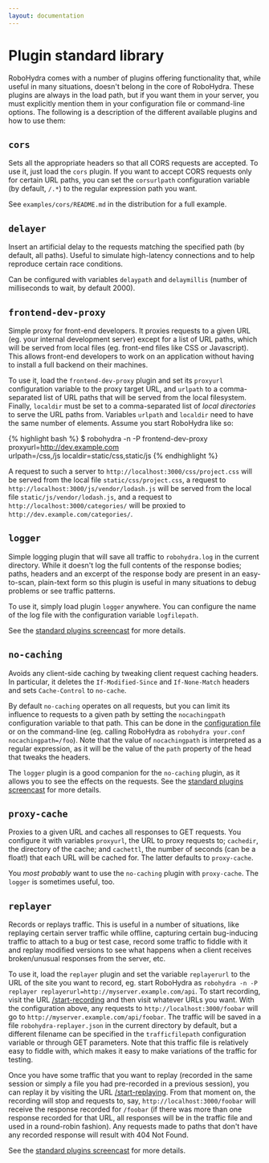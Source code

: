 ```yaml
---
layout: documentation
---
```

Plugin standard library
=======================

RoboHydra comes with a number of plugins offering functionality that,
while useful in many situations, doesn't belong in the core of
RoboHydra. These plugins are always in the load path, but if you want
them in your server, you must explicitly mention them in your
configuration file or command-line options. The following is a
description of the different available plugins and how to use them:

`cors`
------

Sets all the appropriate headers so that all CORS requests are
accepted. To use it, just load the `cors` plugin. If you want to
accept CORS requests only for certain URL paths, you can set the
`corsurlpath` configuration variable (by default, `/.*`) to the
regular expression path you want.

See `examples/cors/README.md` in the distribution for a full example.


`delayer`
---------

Insert an artificial delay to the requests matching the specified path
(by default, all paths). Useful to simulate high-latency connections
and to help reproduce certain race conditions.

Can be configured with variables `delaypath` and `delaymillis` (number
of milliseconds to wait, by default 2000).


`frontend-dev-proxy`
--------------------

Simple proxy for front-end developers. It proxies requests to a given
URL (eg. your internal development server) except for a list of URL
paths, which will be served from local files (eg. front-end files like
CSS or Javascript). This allows front-end developers to work on an
application without having to install a full backend on their
machines.

To use it, load the `frontend-dev-proxy` plugin and set its `proxyurl`
configuration variable to the proxy target URL, and `urlpath` to a
comma-separated list of URL paths that will be served from the local
filesystem. Finally, `localdir` must be set to a comma-separated list
of _local directories_ to serve the URL paths from. Variables
`urlpath` and `localdir` need to have the same number of
elements. Assume you start RoboHydra like so:

{% highlight bash %}
$ robohydra -n -P frontend-dev-proxy proxyurl=http://dev.example.com \
                       urlpath=/css,/js localdir=static/css,static/js
{% endhighlight %}

A request to such a server to `http://localhost:3000/css/project.css`
will be served from the local file `static/css/project.css`, a request
to `http://localhost:3000/js/vendor/lodash.js` will be served from the
local file `static/js/vendor/lodash.js`, and a request to
`http://localhost:3000/categories/` will be proxied to
`http://dev.example.com/categories/`.


`logger`
--------

Simple logging plugin that will save all traffic to `robohydra.log` in
the current directory. While it doesn't log the full contents of the
response bodies; paths, headers and an excerpt of the response body
are present in an easy-to-scan, plain-text form so this plugin is
useful in many situations to debug problems or see traffic patterns.

To use it, simply load plugin `logger` anywhere. You can configure the
name of the log file with the configuration variable `logfilepath`.

See the [standard plugins
screencast](http://www.youtube.com/watch?v=tuEOSoi0RFM#t=7m30s) for
more details.


`no-caching`
------------

Avoids any client-side caching by tweaking client request caching
headers. In particular, it deletes the `If-Modified-Since` and
`If-None-Match` headers and sets `Cache-Control` to `no-cache`.

By default `no-caching` operates on all requests, but you can limit
its influence to requests to a given path by setting the
`nocachingpath` configuration variable to that path. This can be done
in the [configuration file](../configuration/) or on the command-line
(eg. calling RoboHydra as `robohydra your.conf
nocachingpath=/foo`). Note that the value of `nocachingpath` is
interpreted as a regular expression, as it will be the value of the
`path` property of the head that tweaks the headers.

The `logger` plugin is a good companion for the `no-caching` plugin,
as it allows you to see the effects on the requests.  See the
[standard plugins
screencast](http://www.youtube.com/watch?v=tuEOSoi0RFM#t=7m30s) for
more details.


`proxy-cache`
-------------

Proxies to a given URL and caches all responses to GET requests. You
configure it with variables `proxyurl`, the URL to proxy requests to;
`cachedir`, the directory of the cache; and `cachettl`, the number of
seconds (can be a float!) that each URL will be cached for. The latter
defaults to `proxy-cache`.

You _most probably_ want to use the `no-caching` plugin with
`proxy-cache`. The `logger` is sometimes useful, too.


`replayer`
----------

Records or replays traffic. This is useful in a number of situations,
like replaying certain server traffic while offline, capturing certain
bug-inducing traffic to attach to a bug or test case, record some
traffic to fiddle with it and replay modified versions to see what
happens when a client receives broken/unusual responses from the
server, etc.

To use it, load the `replayer` plugin and set the variable
`replayerurl` to the URL of the site you want to record, eg. start
RoboHydra as `robohydra -n -P replayer
replayerurl=http://myserver.example.com/api`. To start recording,
visit the URL
[/start-recording](http://localhost:3000/start-recording) and then
visit whatever URLs you want. With the configuration above, any
requests to `http://localhost:3000/foobar` will go to
`http://myserver.example.com/api/foobar`. The traffic will be saved in
a file `robohydra-replayer.json` in the current directory by default,
but a different filename can be specified in the `trafficfilepath`
configuration variable or through GET parameters. Note that this
traffic file is relatively easy to fiddle with, which makes it easy to
make variations of the traffic for testing.

Once you have some traffic that you want to replay (recorded in the
same session or simply a file you had pre-recorded in a previous
session), you can replay it by visiting the URL
[/start-replaying](http://localhost:3000/start-replaying). From that
moment on, the recording will stop and requests to, say,
`http://localhost:3000/foobar` will receive the response recorded for
`/foobar` (if there was more than one response recorded for that URL,
all responses will be in the traffic file and used in a round-robin
fashion). Any requests made to paths that don't have any recorded
response will result with 404 Not Found.

See the [standard plugins
screencast](http://www.youtube.com/watch?v=tuEOSoi0RFM#t=31s) for more
details.
